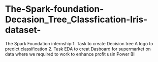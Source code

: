 # The-Spark-foundation-Decasion_Tree_Classfication-Iris-dataset-
The Spark Foundation internship   1.  Task  to create Decision tree A logo to predict classification   2. Task EDA to creat Dasboard for supermarket on data where we required to work     to enhance profit usin Power BI 
